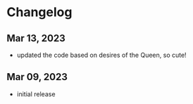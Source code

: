 # Changelog

## Mar 13, 2023

- updated the code based on desires of the Queen, so cute!

## Mar 09, 2023

- initial release